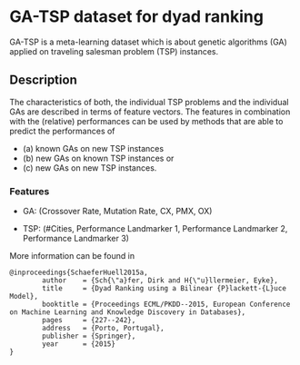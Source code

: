 # GA-TSP dataset for dyad ranking

GA-TSP is a meta-learning dataset which is about genetic algorithms (GA) applied on traveling salesman problem (TSP) instances.


## Description
The characteristics of both, the individual TSP problems and the individual GAs are described in terms of feature vectors. The features in combination with the (relative) performances can be used by methods that are able to predict the performances of
- (a) known GAs on new TSP instances
- (b) new GAs on known TSP instances or
- (c) new GAs on new TSP instances.

### Features

- GA: (Crossover Rate, Mutation Rate, CX, PMX, OX)

- TSP: (#Cities, Performance Landmarker 1, Performance Landmarker 2, Performance Landmarker 3)

More information can be found in
```
@inproceedings{SchaeferHuell2015a,
        author    = {Sch{\"a}fer, Dirk and H{\"u}llermeier, Eyke},
        title     = {Dyad Ranking using a Bilinear {P}lackett-{L}uce Model},
        booktitle = {Proceedings ECML/PKDD--2015, European Conference on Machine Learning and Knowledge Discovery in Databases},
        pages     = {227--242},
        address   = {Porto, Portugal},
        publisher = {Springer},
        year      = {2015}
}
```
